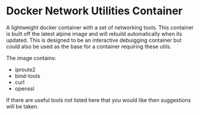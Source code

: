 # Docker Network Utilities Container

A lightweight docker container with a set of networking tools. This container is built off the latest alpine image and will rebuild automatically when its updated. This is designed to be an interactive debuigging container but could also be used as the base for a container requiring these utils.

The image contains:

- iproute2
- bind-tools
- curl
- openssl

If there are useful tools not listed here that you would like then suggestions will be taken.
